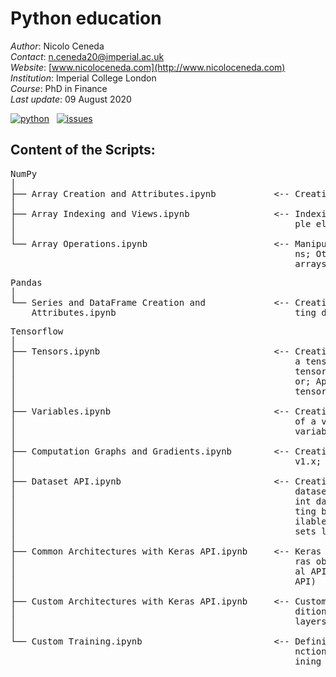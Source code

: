 # Python education

*Author*: Nicolo Ceneda \
*Contact*: n.ceneda20@imperial.ac.uk \
*Website*: [www.nicoloceneda.com](http://www.nicoloceneda.com) \
*Institution*: Imperial College London \
*Course*: PhD in Finance \
*Last update*: 09 August 2020

<!-- buttons -->
<p align="left">
    <a href="https://www.python.org/">
        <img src="https://img.shields.io/badge/python-v3-brightgreen.svg"
            alt="python"></a> &nbsp;
    <a href="https://github.com/nicoloceneda/Python-edu/graphs/commit-activity">
        <img src="https://img.shields.io/badge/Maintained%3F-yes-brightgreen.svg"
            alt="issues"></a> &nbsp;
</p>

## Content of the Scripts:
<pre>
NumPy
│
├── Array Creation and Attributes.ipynb           <-- Creating arrays; Array attributes
│
├── Array Indexing and Views.ipynb                <-- Indexing single elements; Indexing multi-
│                                                     ple elements; Views and copies
│
└── Array Operations.ipynb                        <-- Manipulating arrays; Aggregation functio-
                                                      ns; Other useful functions; Broadcasting 
                                                      arrays
</pre>
<pre>
Pandas
│
└── Series and DataFrame Creation and             <-- Creating Series; Series attributes; Crea-
    Attributes.ipynb                                  ting dataframes; Dataframe attributes
</pre>
<pre>
Tensorflow
│
├── Tensors.ipynb                                 <-- Creating tensors; Accessing the values of
│                                                     a tensor; Manipulating the data type of a 
│                                                     tensor; Manipulating the shape of a tens-
│                                                     or; Applying m athematical operations to
│                                                     tensors
│
├── Variables.ipynb                               <-- Creating variables; Accessing the values 
│                                                     of a variable; Modifying the values of a
│                                                     variable
│                                                     
├── Computation Graphs and Gradients.ipynb        <-- Creating a computation graph (TensorFlow
│                                                     v1.x; TensorFlow v2); Computing gradients
│
├── Dataset API.ipynb                             <-- Creating a dataset; Iterating through a  
│                                                     dataset; Combining two tensors into a jo-      
│                                                     int dataset; Shuffling the dataset, crea-
│                                                     ting batches and repeating; Fetching ava- 
│                                                     ilable datasets from the tensorflow_data-
│                                                     sets library    
│
├── Common Architectures with Keras API.ipynb     <-- Keras object oriented API (Example of Ke-
│                                                     ras object oriented API); Keras function-
│                                                     al API (Example of Keras object oriented 
│                                                     API)                     
│
├── Custom Architectures with Keras API.ipynb     <-- Customized models; Customized layers (Ad-                
│                                                     ditional options; Example of customized  
│                                                     layers)
│
└── Custom Training.ipynb                         <-- Defining the model; Defining the loss fu- 
                                                      nction; Obtaining the training data; Def-         
                                                      ining the training loop
</pre>

